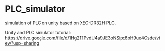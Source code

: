 # PLC_simulator
simulation of PLC on unity based on XEC-DR32H PLC.

Unity and PLC simulator tutorial:
https://drive.google.com/file/d/1Hg21TPvdU4a9JE3oNSipx6bH9ue4Csde/view?usp=sharing
